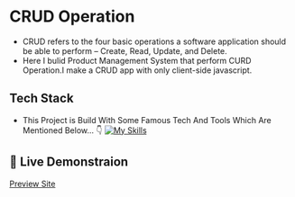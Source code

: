 # CRUD Operation

- CRUD refers to the four basic operations a software application should be able to perform – Create, Read, Update, and Delete.
- Here I bulid Product Management System that perform CURD Operation.I make a CRUD app with only client-side javascript.

## Tech Stack

- This Project is Build With Some Famous Tech And Tools Which Are Mentioned Below... 👇
  [![My Skills](https://skillicons.dev/icons?i=js,html,css,bootstrap,vscode,git,github)](https://skillicons.dev)

## 🚀 Live Demonstraion

[Preview Site](https://jupinsimform.github.io/CRUD-app/)
